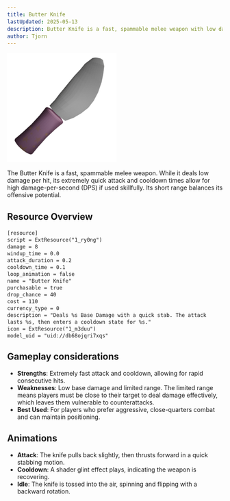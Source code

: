 ```yaml
---
title: Butter Knife
lastUpdated: 2025-05-13
description: Butter Knife is a fast, spammable melee weapon with low damage
author: Tjorn
---
```


![Butter Knife Icon](../../../../../../../assets/fowl-play/gameplay/combat/melee-combat/weapons/butter-knife/butter_knife.png)

The Butter Knife is a fast, spammable melee weapon. While it deals low damage per hit, its extremely quick attack and cooldown times allow for high damage-per-second (DPS) if used skillfully. Its short range balances its offensive potential.

## Resource Overview

```gdscript
[resource]
script = ExtResource("1_ry0ng")
damage = 8
windup_time = 0.0
attack_duration = 0.2
cooldown_time = 0.1
loop_animation = false
name = "Butter Knife"
purchasable = true
drop_chance = 40
cost = 110
currency_type = 0
description = "Deals %s Base Damage with a quick stab. The attack lasts %s, then enters a cooldown state for %s."
icon = ExtResource("1_m3duu")
model_uid = "uid://db68ojqri7xqs"
```

## Gameplay considerations

- **Strengths**: Extremely fast attack and cooldown, allowing for rapid consecutive hits.
- **Weaknesses**: Low base damage and limited range. The limited range means players must be close to their target to deal damage effectively, which leaves them vulnerable to counterattacks.
- **Best Used**: For players who prefer aggressive, close-quarters combat and can maintain positioning.

## Animations

- **Attack**: The knife pulls back slightly, then thrusts forward in a quick stabbing motion.
- **Cooldown**: A shader glint effect plays, indicating the weapon is recovering.
- **Idle**: The knife is tossed into the air, spinning and flipping with a backward rotation.
